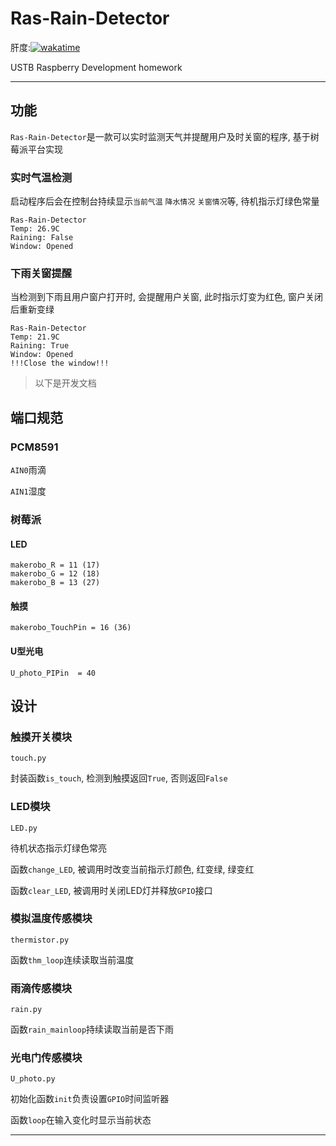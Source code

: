 # Ras-Rain-Detector

肝度:[![wakatime](https://wakatime.com/badge/user/b2ca97db-bce2-4b9b-8588-23c0de16890a/project/4abdce95-6975-4e73-ac71-6ba798d263ca.svg)](https://wakatime.com/badge/user/b2ca97db-bce2-4b9b-8588-23c0de16890a/project/4abdce95-6975-4e73-ac71-6ba798d263ca)

USTB Raspberry Development homework

----

## 功能

`Ras-Rain-Detector`是一款可以实时监测天气并提醒用户及时关窗的程序, 基于树莓派平台实现

### 实时气温检测

启动程序后会在控制台持续显示`当前气温` `降水情况` `关窗情况`等, 待机指示灯绿色常量

````
Ras-Rain-Detector
Temp: 26.9C
Raining: False
Window: Opened
````

### 下雨关窗提醒

当检测到下雨且用户窗户打开时, 会提醒用户关窗, 此时指示灯变为红色, 窗户关闭后重新变绿

```
Ras-Rain-Detector
Temp: 21.9C
Raining: True
Window: Opened
!!!Close the window!!!
```



> 以下是开发文档

##  端口规范

### PCM8591

`AIN0`雨滴

`AIN1`湿度

### 树莓派

#### LED

```
makerobo_R = 11 (17)
makerobo_G = 12 (18)
makerobo_B = 13 (27)
```

#### 触摸

```
makerobo_TouchPin = 16 (36)
```

#### U型光电

```
U_photo_PIPin  = 40
```

## 设计

### 触摸开关模块

`touch.py`

封装函数`is_touch`, 检测到触摸返回`True`, 否则返回`False`

### LED模块

`LED.py`

待机状态指示灯绿色常亮

函数`change_LED`, 被调用时改变当前指示灯颜色, 红变绿, 绿变红

函数`clear_LED`, 被调用时关闭LED灯并释放`GPIO`接口


### 模拟温度传感模块

`thermistor.py`

函数`thm_loop`连续读取当前温度

### 雨滴传感模块

`rain.py`

函数`rain_mainloop`持续读取当前是否下雨

### 光电门传感模块

`U_photo.py`

初始化函数`init`负责设置`GPIO`时间监听器

函数`loop`在输入变化时显示当前状态

----

